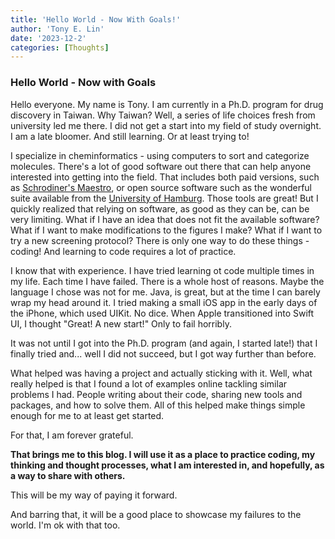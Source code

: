 ```yaml
---
title: 'Hello World - Now With Goals!'
author: 'Tony E. Lin'
date: '2023-12-2'
categories: [Thoughts]
---
```


### Hello World - Now with Goals

Hello everyone. My name is Tony. I am currently in a Ph.D. program for drug discovery in Taiwan. Why Taiwan? Well, a 
series of life choices fresh from university led me there. I did not get a start into my field of study overnight. I am 
a late bloomer. And still learning. Or at least trying to! 

I specialize in cheminformatics - using computers to sort and categorize molecules. There's a lot of good software out 
there that can help anyone interested into getting into the field. That includes both paid versions, such as [Schrodiner's 
Maestro](https://www.schrodinger.com/products/maestro), or open source software such as the wonderful suite available from the [University of Hamburg](https://www.zbh.uni-hamburg.de/en/forschung/software-server-spgl.html). Those
tools are great! But I quickly realized that relying on software, as good as they can be, can be very limiting. What 
if I have an idea that does not fit the available software? What if I want to make modifications to the figures I make?
What if I want to try a new screening protocol? There is only one way to do these things - coding! And learning to code
requires a lot of practice.

I know that with experience. I have tried learning ot code multiple times in my life. Each time I have failed. There 
is a whole host of reasons. Maybe the language I chose was not for me. Java, is great, but at the time I can barely wrap 
my head around it. I tried making a small iOS app in the early days of the iPhone, which used UIKit. No dice. When Apple 
transitioned into Swift UI, I thought "Great! A new start!" Only to fail horribly.

It was not until I got into the Ph.D. program (and again, I started late!) that I finally tried and... well I did not succeed, 
but I got way further than before.

What helped was having a project and actually sticking with it. Well, what really helped is that I found a lot of examples 
online tackling similar problems I had. People writing about their code, sharing new tools and packages, and how to solve
them. All of this helped make things simple enough for me to at least get started. 

For that, I am forever grateful.

**That brings me to this blog. I will use it as a place to practice coding, my thinking and thought processes, what I
am interested in, and hopefully, as a way to share with others.**

This will be my way of paying it forward. 

And barring that, it will be a good place to showcase my failures to the world. I'm ok with that too. 
